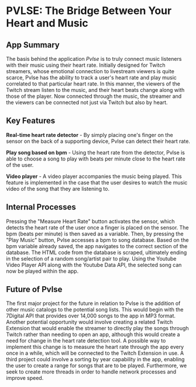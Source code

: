 # PVLSE: The Bridge Between Your Heart and Music
## App Summary
The basis behind the application *Pvlse* is to truly connect music listeners with their music using their heart rate. Initially designed for Twitch 
streamers, whose emotional connection to livestream viewers is quite scarce, Pvlse has the ability to track a user's heart rate and play music 
correlated to that particular heart rate. In this manner, the viewers of the Twitch stream listen to the music, and their heart beats 
change along with those of the player. Now connected through the music, the streamer and the viewers can be connected not just via Twitch but 
also by heart.
## Key Features
**Real-time heart rate detector** - By simply placing one's finger on the sensor on the back of a supporting device, Pvlse can detect their 
heart rate.

**Play song based on bpm** - Using the heart rate from the detector, Pvlse is able to choose a song to play with beats per minute close to the heart rate
of the user.

**Video player** - A video player accompanies the music being played. This feature is implemented in the case that the user desires to 
watch the music video of the song that they are listening to.
## Internal Processes
Pressing the "Measure Heart Rate" button activates the sensor, which detects the heart rate of the user once a finger is placed on the sensor.
The bpm (beats per minute) is then saved as a variable. Then, by pressing the "Play Music" button, Pvlse accesses a bpm to song database. Based
on the bpm variable already saved, the app navigates to the correct section of the database. The HTML code from the database is scraped, 
ultimately ending in the selection of a random song/artist pair to play. Using the Youtube Video Player API along with the Youtube Data API, the
selected song can now be played within the app.
## Future of Pvlse
The first major project for the future in relation to Pvlse is the addition of other music catalogs to the potential song lists. This would
begin with the 7Digital API that provides over 14,000 songs to the app in MP3 format. Another potential opportunity would involve creating a
related Twitch Extension that would enable the streamer to directly play the songs through Twitch rather than needing to open an app, although
this would create a need for change in the heart rate detection tool. A possible way to implement this change is to measure the heart rate
through the app every once in a while, which will be connected to the Twitch Extension in use. A third project could involve a sorting by year
capability in the app, enabling the user to create a range for songs that are to be played. Furthermore, we seek to create more threads in order to handle network
processes and improve speed.
